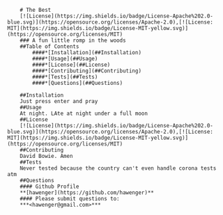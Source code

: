 
        # The Best
        [![License](https://img.shields.io/badge/License-Apache%202.0-blue.svg)](https://opensource.org/licenses/Apache-2.0),[![License: MIT](https://img.shields.io/badge/License-MIT-yellow.svg)](https://opensource.org/licenses/MIT)                  
        ### A fun little romp in the woods
        ##Table of Contents
            ####*[Installation](##Installation)
            ####*[Usage](##Usage)
            ####*[License](##License)
            ####*[Contributing](##Contributing)
            ####*[Tests](##Tests)
            ####*[Questions](##Questions)

        ##Installation
        Just press enter and pray
        ##Usage
        At night. LAte at night under a full moon
        ##License
        [![License](https://img.shields.io/badge/License-Apache%202.0-blue.svg)](https://opensource.org/licenses/Apache-2.0),[![License: MIT](https://img.shields.io/badge/License-MIT-yellow.svg)](https://opensource.org/licenses/MIT)
        ##Contributing
        David Bowie. Amen
        ##Tests
        Never tested because the country can't even handle corona tests atm
        ##Questions
        #### Github Profile
        **[hawenger](https://github.com/hawenger)**
        #### Please submit questions to:
        ***<hawenger@gmail.com>***
        